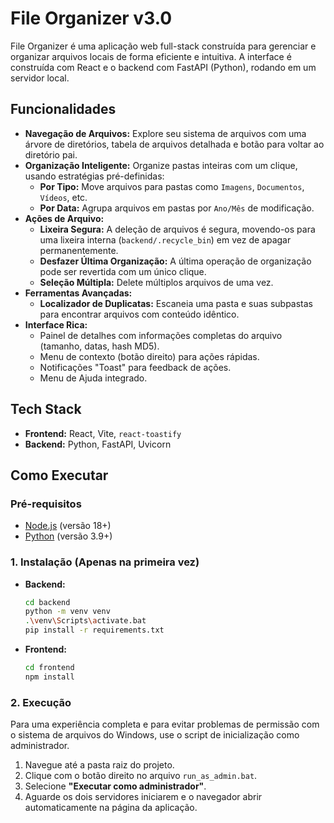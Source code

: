 #  File Organizer v3.0

File Organizer é uma aplicação web full-stack construída para gerenciar e organizar arquivos locais de forma eficiente e intuitiva. A interface é construída com React e o backend com FastAPI (Python), rodando em um servidor local.

##  Funcionalidades

* **Navegação de Arquivos:** Explore seu sistema de arquivos com uma árvore de diretórios, tabela de arquivos detalhada e botão para voltar ao diretório pai.
* **Organização Inteligente:** Organize pastas inteiras com um clique, usando estratégias pré-definidas:
    * **Por Tipo:** Move arquivos para pastas como `Imagens`, `Documentos`, `Vídeos`, etc.
    * **Por Data:** Agrupa arquivos em pastas por `Ano/Mês` de modificação.
* **Ações de Arquivo:**
    * **Lixeira Segura:** A deleção de arquivos é segura, movendo-os para uma lixeira interna (`backend/.recycle_bin`) em vez de apagar permanentemente.
    * **Desfazer Última Organização:** A última operação de organização pode ser revertida com um único clique.
    * **Seleção Múltipla:** Delete múltiplos arquivos de uma vez.
* **Ferramentas Avançadas:**
    * **Localizador de Duplicatas:** Escaneia uma pasta e suas subpastas para encontrar arquivos com conteúdo idêntico.
* **Interface Rica:**
    * Painel de detalhes com informações completas do arquivo (tamanho, datas, hash MD5).
    * Menu de contexto (botão direito) para ações rápidas.
    * Notificações "Toast" para feedback de ações.
    * Menu de Ajuda integrado.

##  Tech Stack

* **Frontend:** React, Vite, `react-toastify`
* **Backend:** Python, FastAPI, Uvicorn

##  Como Executar

### Pré-requisitos
* [Node.js](https://nodejs.org/) (versão 18+)
* [Python](https://www.python.org/) (versão 3.9+)

### 1. Instalação (Apenas na primeira vez)
* **Backend:**
    ```bash
    cd backend
    python -m venv venv
    .\venv\Scripts\activate.bat
    pip install -r requirements.txt
    ```
* **Frontend:**
    ```bash
    cd frontend
    npm install
    ```

### 2. Execução
Para uma experiência completa e para evitar problemas de permissão com o sistema de arquivos do Windows, use o script de inicialização como administrador.

1.  Navegue até a pasta raiz do projeto.
2.  Clique com o botão direito no arquivo `run_as_admin.bat`.
3.  Selecione **"Executar como administrador"**.
4.  Aguarde os dois servidores iniciarem e o navegador abrir automaticamente na página da aplicação.